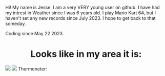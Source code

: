 
Hi! My name is Jesse. I am a very VERY young user on github. I have had my intrest in Weather since I was 6 years old. I play Mario Kart 64, but I haven't set any new records since July 2023. I hope to get back to that someday. 

Coding since May 22 2023.

<center><h1>Looks like in my area it is:</h1></center>
<a href="https://app.weathercloud.net/d3641315345"><img src="https://app.weathercloud.net/device/sticker/3641315345"></a>
<a href="https://app.weathercloud.net/d3641315345"><img src="https://app.weathercloud.net/device/sticker/1170694815"></a>
Thermoneter:
<div class="thermometer"><img src="https://dinoswxreport.altervista.org/wp-content/thermometer.php" style="max-width: 100%;background-color: white;></img>

  <center><h2>Looks like I havent seen any Mario Kart Records Recently...</h2></center>

<h3>I have not been setting any new Mario Kart Records in a while, becuase I am currently writing Python and PHP and JavaScript. I will hopefully get back to that someday.</h3>

I luv Yoshi!!!

Still learning the basics of coding. My dream, to be meteoroligist someday.
<h3>I have been coding for <b>Less than 1 Year</b></h3>
